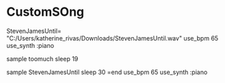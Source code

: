# CustomSOng

StevenJamesUntil= "C:/Users/katherine_rivas/Downloads/StevenJamesUntil.wav"
use_bpm 65
use_synth :piano

sample toomuch
sleep 19

sample StevenJamesUntil
sleep 30
=end
use_bpm 65
use_synth :piano
